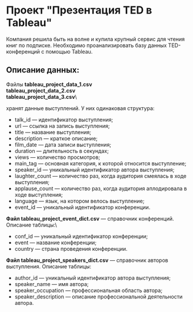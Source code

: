 # Проект "Презентация TED в Tableau"
Компания решила быть на волне и купила крупный сервис для чтения книг по подписке. Необходимо проанализировать базу данных TED-конференций с помощью Tableau.
 
## Описание данных:

Файлы 
**tableau_project_data_1.csv**\
**tableau_project_data_2.csv**\
**tableau_project_data_3.csv**\

хранят данные выступлений. У них одинаковая структура:

- talk_id — идентификатор выступления;
- url — ссылка на запись выступления;
- title — название выступления;
- description — краткое описание;
- film_date — дата записи выступления;
- duration — длительность в секундах;
- views — количество просмотров;
- main_tag — основная категория, к которой относится выступление;
- speaker_id — уникальный идентификатор автора выступления;
- laughter_count — количество раз, когда аудитория смеялась в ходе выступления;
- applause_count — количество раз, когда аудитория аплодировала в ходе выступления;
- language — язык, на котором велось выступление;
- event_id — уникальный идентификатор конференции.
  
**Файл tableau_project_event_dict.csv** — справочник конференций. Описание таблицы:\

- conf_id — уникальный идентификатор конференции;
- event — название конференции;
- country — страна проведения конференции.
  
**Файл tableau_project_speakers_dict.csv** — справочник авторов выступления. Описание таблицы:

- author_id — уникальный идентификатор автора выступления;
- speaker_name — имя автора;
- speaker_occupation — профессиональная область автора;
- speaker_description — описание профессиональной деятельности автора.
